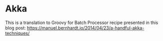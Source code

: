 # Akka

This is a translation to Groovy for Batch Processor recipe presented in this blog post: 
https://manuel.bernhardt.io/2014/04/23/a-handful-akka-techniques/
